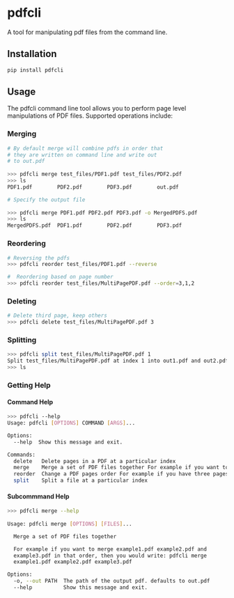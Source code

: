 # pdfcli

A tool for manipulating pdf files from the command line.

## Installation

```bash
pip install pdfcli
```


## Usage

The pdfcli command line tool allows you to perform page level manipulations
of PDF files. Supported operations include:


### Merging
```bash
# By default merge will combine pdfs in order that 
# they are written on command line and write out
# to out.pdf
 
>>> pdfcli merge test_files/PDF1.pdf test_files/PDF2.pdf
>>> ls
PDF1.pdf        PDF2.pdf        PDF3.pdf        out.pdf
```

```bash
# Specify the output file
 
>>> pdfcli merge PDF1.pdf PDF2.pdf PDF3.pdf -o MergedPDFS.pdf
>>> ls 
MergedPDFS.pdf  PDF1.pdf        PDF2.pdf        PDF3.pdf
```

### Reordering

```bash
# Reversing the pdfs 
>>> pdfcli reorder test_files/PDF1.pdf --reverse
```

```bash
#  Reordering based on page number
>>> pdfcli reorder test_files/MultiPagePDF.pdf --order=3,1,2
```

### Deleting
```bash
# Delete third page, keep others
>>> pdfcli delete test_files/MultiPagePDF.pdf 3
```


### Splitting
```bash
>>> pdfcli split test_files/MultiPagePDF.pdf 1
Split test_files/MultiPagePDF.pdf at index 1 into out1.pdf and out2.pdf
>>> ls
```


### Getting Help


#### Command Help

```bash
>>> pdfcli --help
Usage: pdfcli [OPTIONS] COMMAND [ARGS]...

Options:
  --help  Show this message and exit.

Commands:
  delete   Delete pages in a PDF at a particular index
  merge    Merge a set of PDF files together For example if you want to...
  reorder  Change a PDF pages order For example if you have three pages and...
  split    Split a file at a particular index

```

#### Subcommmand Help

```bash
>>> pdfcli merge --help
 
Usage: pdfcli merge [OPTIONS] [FILES]...

  Merge a set of PDF files together

  For example if you want to merge example1.pdf example2.pdf and
  example3.pdf in that order, then you would write: pdfcli merge
  example1.pdf example2.pdf example3.pdf

Options:
  -o, --out PATH  The path of the output pdf. defaults to out.pdf
  --help          Show this message and exit.

```

